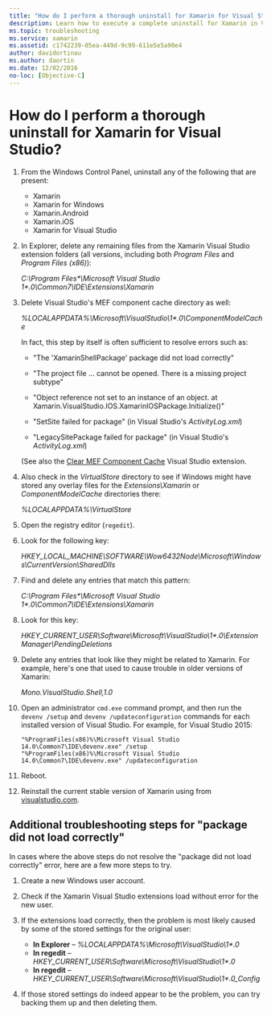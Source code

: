 ```yaml
---
title: "How do I perform a thorough uninstall for Xamarin for Visual Studio?"
description: Learn how to execute a complete uninstall for Xamarin in Visual Studio.
ms.topic: troubleshooting
ms.service: xamarin
ms.assetid: c1742239-05ea-449d-9c99-611e5e5a90e4
author: davidortinau
ms.author: daortin
ms.date: 12/02/2016
no-loc: [Objective-C]
---
```


# How do I perform a thorough uninstall for Xamarin for Visual Studio?

1. From the Windows Control Panel, uninstall any of the following that are present:

    - Xamarin
    - Xamarin for Windows
    - Xamarin.Android
    - Xamarin.iOS
    - Xamarin for Visual Studio

2. In Explorer, delete any remaining files from the Xamarin Visual Studio extension folders (all versions, including both _Program Files_ and _Program Files (x86)_):

    _C:\\Program Files\*\\Microsoft Visual Studio 1\*.0\\Common7\\IDE\\Extensions\\Xamarin_

3. Delete Visual Studio's MEF component cache directory as well:

    _%LOCALAPPDATA%\\Microsoft\\VisualStudio\\1\*.0\\ComponentModelCache_

    In fact, this step by itself is often sufficient to resolve errors such as:

    - "The 'XamarinShellPackage' package did not load correctly"

    - "The project file ... cannot be opened. There is a missing project subtype"

    - "Object reference not set to an instance of an object.  at Xamarin.VisualStudio.IOS.XamarinIOSPackage.Initialize()"

    - "SetSite failed for package" (in Visual Studio's _ActivityLog.xml_)

    - "LegacySitePackage failed for package" (in Visual Studio's _ActivityLog.xml_)

    (See also the [Clear MEF Component Cache](https://visualstudiogallery.msdn.microsoft.com/22b94661-70c7-4a93-9ca3-8b6dd45f47cd) Visual Studio extension.

4. Also check in the _VirtualStore_ directory to see if Windows might have stored any overlay files for the _Extensions\\Xamarin_ or _ComponentModelCache_ directories there:

    _%LOCALAPPDATA%\\VirtualStore_

5. Open the registry editor (`regedit`).

6. Look for the following key:

    _HKEY\_LOCAL\_MACHINE\\SOFTWARE\\Wow6432Node\\Microsoft\\Windows\\CurrentVersion\\SharedDlls_

7. Find and delete any entries that match this pattern:

    _C:\\Program Files\*\\Microsoft Visual Studio 1\*.0\\Common7\\IDE\\Extensions\\Xamarin_

8. Look for this key:

    _HKEY\_CURRENT\_USER\\Software\\Microsoft\\VisualStudio\\1\*.0\\ExtensionManager\\PendingDeletions_

9. Delete any entries that look like they might be related to Xamarin.  For example, here's one that used to cause trouble in older versions of Xamarin:

    _Mono.VisualStudio.Shell,1.0_

10. Open an administrator `cmd.exe` command prompt, and then run the `devenv /setup` and `devenv /updateconfiguration` commands for each installed version of Visual Studio.  For example, for Visual Studio 2015:

    ```
    "%ProgramFiles(x86)%\Microsoft Visual Studio 14.0\Common7\IDE\devenv.exe" /setup
    "%ProgramFiles(x86)%\Microsoft Visual Studio 14.0\Common7\IDE\devenv.exe" /updateconfiguration
    ```

11. Reboot.

12. Reinstall the current stable version of Xamarin using from [visualstudio.com](https://visualstudio.com/xamarin/).

## Additional troubleshooting steps for "package did not load correctly"

In cases where the above steps do not resolve the "package did not load correctly" error, here are a few more steps to try.

1. Create a new Windows user account.

2. Check if the Xamarin Visual Studio extensions load without error for the new user.

3. If the extensions load correctly, then the problem is most likely caused by some of the stored settings for the original user:

    - **In Explorer** –  _%LOCALAPPDATA%\\Microsoft\\VisualStudio\\1\*.0_
    - **In regedit** – _HKEY\_CURRENT\_USER\\Software\\Microsoft\\VisualStudio\\1\*.0_
    - **In regedit** – _HKEY\_CURRENT\_USER\\Software\\Microsoft\\VisualStudio\\1\*.0\_Config_

4. If those stored settings do indeed appear to be the problem, you can try backing them up and then deleting them.
